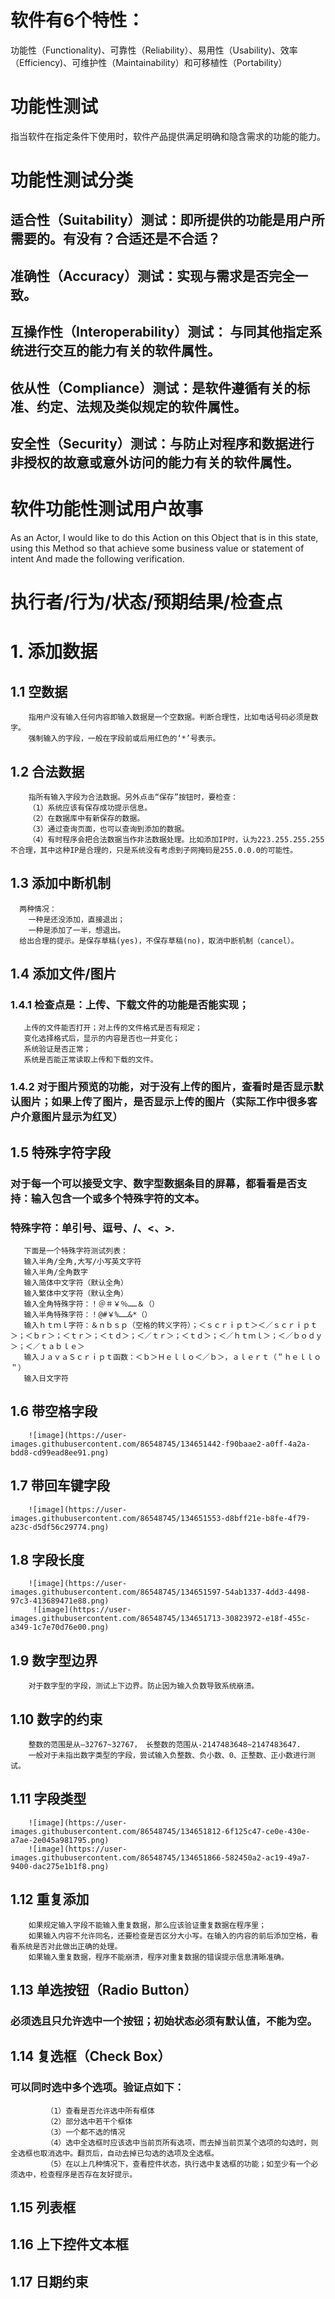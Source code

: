 # 软件有6个特性： 
  功能性（Functionality)、可靠性（Reliability）、易用性（Usability)、效率（Efficiency)、可维护性（Maintainability）和可移植性（Portability）
# 功能性测试
  指当软件在指定条件下使用时，软件产品提供满足明确和隐含需求的功能的能力。
# 功能性测试分类
## 适合性（Suitability）测试：即所提供的功能是用户所需要的。有没有？合适还是不合适？
## 准确性（Accuracy）测试：实现与需求是否完全一致。
## 互操作性（Interoperability）测试： 与同其他指定系统进行交互的能力有关的软件属性。
## 依从性（Compliance）测试：是软件遵循有关的标准、约定、法规及类似规定的软件属性。
## 安全性（Security）测试：与防止对程序和数据进行非授权的故意或意外访问的能力有关的软件属性。
# 软件功能性测试用户故事
 As an Actor, I would like to do this Action on this Object that is in this state, using this Method so that achieve some business value or statement of intent And made the following verification.
# 执行者/行为/状态/预期结果/检查点
# 1. 添加数据
## 1.1 空数据
        指用户没有输入任何内容即输入数据是一个空数据。判断合理性，比如电话号码必须是数字。
        强制输入的字段，一般在字段前或后用红色的‘*’号表示。
## 1.2 合法数据
        指所有输入字段为合法数据。另外点击“保存”按钮时，要检查：
        （1）系统应该有保存成功提示信息。
        （2）在数据库中有新保存的数据。
        （3）通过查询页面，也可以查询到添加的数据。
        （4）有时程序会把合法数据当作非法数据处理。比如添加IP时，认为223.255.255.255不合理，其中这种IP是合理的，只是系统没有考虑到子网掩码是255.0.0.0的可能性。
## 1.3 添加中断机制
      两种情况：
        一种是还没添加，直接退出；
        一种是添加了一半，想退出。
      给出合理的提示。是保存草稿(yes)，不保存草稿(no)，取消中断机制（cancel）。
## 1.4 添加文件/图片
### 1.4.1 检查点是：上传、下载文件的功能是否能实现；
       上传的文件能否打开；对上传的文件格式是否有规定；
       变化选择格式后，显示的内容是否也一并变化；
       系统验证是否正常；
       系统是否能正常读取上传和下载的文件。
### 1.4.2 对于图片预览的功能，对于没有上传的图片，查看时是否显示默认图片；如果上传了图片，是否显示上传的图片（实际工作中很多客户介意图片显示为红叉）       
## 1.5 特殊字符字段
### 对于每一个可以接受文字、数字型数据条目的屏幕，都看看是否支持：输入包含一个或多个特殊字符的文本。 
### 特殊字符：单引号、逗号、/、<、>.
       下面是一个特殊字符测试列表：
       输入半角/全角,大写/小写英文字符
       输入半角/全角数字
       输入简体中文字符（默认全角）
       输入繁体中文字符（默认全角）
       输入全角特殊字符：！＠＃￥％……＆（）
       输入半角特殊字符：！@#￥%……&*（）
       输入ｈｔｍｌ字符：＆ｎｂｓｐ（空格的转义字符）；＜ｓｃｒｉｐｔ＞＜／ｓｃｒｉｐｔ＞；＜ｂｒ＞；＜ｔｒ＞；＜ｔｄ＞；＜／ｔｒ＞；＜ｔｄ＞；＜／ｈｔｍｌ＞；＜／ｂｏｄｙ＞；＜／ｔａｂｌｅ＞
       输入ＪａｖａＳｃｒｉｐｔ函数：＜ｂ＞Ｈｅｌｌｏ＜／ｂ＞，ａｌｅｒｔ（＂ｈｅｌｌｏ＂）
       输入日文字符
## 1.6 带空格字段
        ![image](https://user-images.githubusercontent.com/86548745/134651442-f90baae2-a0ff-4a2a-bdd8-cd99ead8ee91.png)
## 1.7 带回车键字段
        ![image](https://user-images.githubusercontent.com/86548745/134651553-d8bff21e-b8fe-4f79-a23c-d5df56c29774.png)
## 1.8 字段长度
        ![image](https://user-images.githubusercontent.com/86548745/134651597-54ab1337-4dd3-4498-97c3-413689471e88.png)
         ![image](https://user-images.githubusercontent.com/86548745/134651713-30823972-e18f-455c-a349-1c7e70d76e00.png)
## 1.9 数字型边界
        对于数字型的字段，测试上下边界。防止因为输入负数导致系统崩溃。
## 1.10 数字的约束
        整数的范围是从—32767~32767， 长整数的范围从-2147483648~2147483647.
        一般对于未指出数字类型的字段，尝试输入负整数、负小数、0、正整数、正小数进行测试。
## 1.11 字段类型
        ![image](https://user-images.githubusercontent.com/86548745/134651812-6f125c47-ce0e-430e-a7ae-2e045a981795.png)
        ![image](https://user-images.githubusercontent.com/86548745/134651866-582450a2-ac19-49a7-9400-dac275e1b1f8.png)
## 1.12 重复添加
        如果规定输入字段不能输入重复数据，那么应该验证重复数据在程序里；
        如果输入内容不允许同名，还要检查是否区分大小写。在输入的内容的前后添加空格，看看系统是否对此做出正确的处理。
        如果输入重复数据，程序不能崩溃，程序对重复数据的错误提示信息清晰准确。
## 1.13 单选按钮（Radio Button）
###        必须选且只允许选中一个按钮；初始状态必须有默认值，不能为空。
## 1.14 复选框（Check Box）
###        可以同时选中多个选项。验证点如下：
            （1）查看是否允许选中所有框体
            （2）部分选中若干个框体
            （3）一个都不选的情况
            （4）选中全选框时应该选中当前页所有选项，而去掉当前页某个选项的勾选时，则全选框也取消选中。翻页后，自动去掉已勾选的选项及全选框。
            （5）在以上几种情况下，查看控件状态，执行选中复选框的功能；如至少有一个必须选中，检查程序是否存在友好提示。
## 1.15 列表框
## 1.16 上下控件文本框
## 1.17 日期约束
